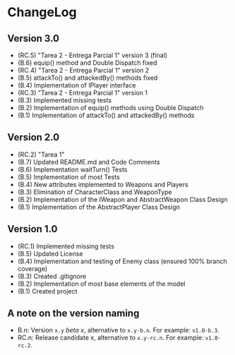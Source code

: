 ChangeLog
=========

Version 3.0
-----------
- (RC.5) "Tarea 2 - Entrega Parcial 1" version 3 (final)
- (B.6) equip() method and Double Dispatch fixed 
- (RC.4) "Tarea 2 - Entrega Parcial 1" version 2
- (B.5) attackTo() and attackedBy() methods fixed 
- (B.4) Implementation of IPlayer interface 
- (RC.3) "Tarea 2 - Entrega Parcial 1" version 1
- (B.3) Implemented missing tests
- (B.2) Implementation of equip() methods using Double Dispatch
- (B.1) Implementation of attackTo() and attackedBy() methods

Version 2.0
-----------
- (RC.2) "Tarea 1"
- (B.7) Updated README.md and Code Comments
- (B.6) Implementation waitTurn() Tests
- (B.5) Implementation of most Tests
- (B.4) New attributes implemented to Weapons and Players
- (B.3) Elimination of CharacterClass and WeaponType
- (B.2) Implementation of the IWeapon and AbstractWeapon Class Design
- (B.1) Implementation of the AbstractPlayer Class Design

Version 1.0
-----------
- (RC.1) Implemented missing tests
- (B.5) Updated License
- (B.4) Implementation and testing of Enemy class (ensured 100% branch coverage)
- (B.3) Created .gitignore
- (B.2) Implementation of most base elements of the model
- (B.1) Created project

A note on the version naming
----------------------------
- B.n: Version ``x.y`` _beta x_, alternative to ``x.y-b.n``.
  For example: ``v1.0-b.3``.
- RC.n: Release candidate x, alternative to ``x.y-rc.n``.
  For example: ``v1.0-rc.2``.